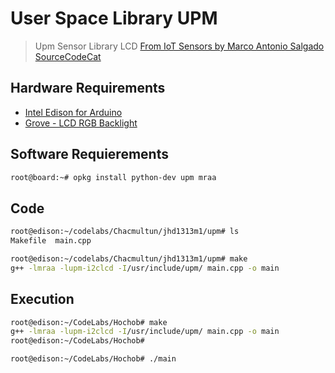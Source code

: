# User Space Library UPM

> Upm Sensor Library LCD [From IoT Sensors by Marco Antonio Salgado SourceCodeCat](https://theiotlearninginitiative.gitbooks.io/internetofthingssensors/content/)

## Hardware Requirements

- [Intel Edison for Arduino](https://www.seeedstudio.com/Intel%C2%AE-Edison-for-Arduino-p-2149.html)
- [Grove - LCD RGB Backlight](http://wiki.seeed.cc/Grove-LCD_RGB_Backlight/)

## Software Requierements

```sh
root@board:~# opkg install python-dev upm mraa
```

## Code

```sh
root@edison:~/codelabs/Chacmultun/jhd1313m1/upm# ls
Makefile  main.cpp
```

```sh
root@edison:~/codelabs/Chacmultun/jhd1313m1/upm# make
g++ -lmraa -lupm-i2clcd -I/usr/include/upm/ main.cpp -o main
```


## Execution

```sh
root@edison:~/CodeLabs/Hochob# make
g++ -lmraa -lupm-i2clcd -I/usr/include/upm/ main.cpp -o main
root@edison:~/CodeLabs/Hochob#
```

```sh
root@edison:~/CodeLabs/Hochob# ./main

```